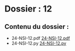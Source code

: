 # Dossier : 12
 
 ## Contenu du dossier : 
- 24-NSI-12.pdf [24-NSI-12.pdf](./24-NSI-12.pdf)
- 24-NSI-12.py [24-NSI-12.py](./24-NSI-12.py)
